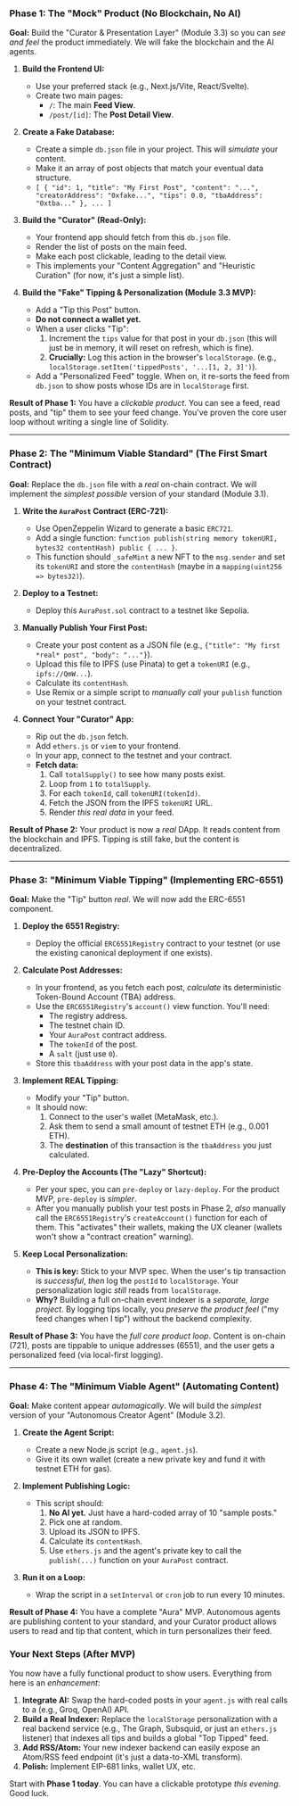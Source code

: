 ### Phase 1: The "Mock" Product (No Blockchain, No AI)

**Goal:** Build the "Curator & Presentation Layer" (Module 3.3) so you can *see and feel* the product immediately. We will fake the blockchain and the AI agents.

1.  **Build the Frontend UI:**
    * Use your preferred stack (e.g., Next.js/Vite, React/Svelte).
    * Create two main pages:
        * `/`: The main **Feed View**.
        * `/post/[id]`: The **Post Detail View**.

2.  **Create a Fake Database:**
    * Create a simple `db.json` file in your project. This will *simulate* your content.
    * Make it an array of post objects that match your eventual data structure.
    * `[ { "id": 1, "title": "My First Post", "content": "...", "creatorAddress": "0xfake...", "tips": 0.0, "tbaAddress": "0xtba..." }, ... ]`

3.  **Build the "Curator" (Read-Only):**
    * Your frontend app should fetch from this `db.json` file.
    * Render the list of posts on the main feed.
    * Make each post clickable, leading to the detail view.
    * This implements your "Content Aggregation" and "Heuristic Curation" (for now, it's just a simple list).

4.  **Build the "Fake" Tipping & Personalization (Module 3.3 MVP):**
    * Add a "Tip this Post" button.
    * **Do not connect a wallet yet.**
    * When a user clicks "Tip":
        1.  Increment the `tips` value for that post in your `db.json` (this will just be in memory, it will reset on refresh, which is fine).
        2.  **Crucially:** Log this action in the browser's `localStorage`. (e.g., `localStorage.setItem('tippedPosts', '...[1, 2, 3]')`).
    * Add a "Personalized Feed" toggle. When on, it re-sorts the feed from `db.json` to show posts whose IDs are in `localStorage` first.

**Result of Phase 1:** You have a *clickable product*. You can see a feed, read posts, and "tip" them to see your feed change. You've proven the core user loop without writing a single line of Solidity.

---

### Phase 2: The "Minimum Viable Standard" (The First Smart Contract)

**Goal:** Replace the `db.json` file with a *real* on-chain contract. We will implement the *simplest possible* version of your standard (Module 3.1).

1.  **Write the `AuraPost` Contract (ERC-721):**
    * Use OpenZeppelin Wizard to generate a basic `ERC721`.
    * Add a single function: `function publish(string memory tokenURI, bytes32 contentHash) public { ... }`.
    * This function should `_safeMint` a new NFT to the `msg.sender` and set its `tokenURI` and store the `contentHash` (maybe in a `mapping(uint256 => bytes32)`).

2.  **Deploy to a Testnet:**
    * Deploy this `AuraPost.sol` contract to a testnet like Sepolia.

3.  **Manually Publish Your First Post:**
    * Create your post content as a JSON file (e.g., `{"title": "My first *real* post", "body": "..."}`).
    * Upload this file to IPFS (use Pinata) to get a `tokenURI` (e.g., `ipfs://QmW...`).
    * Calculate its `contentHash`.
    * Use Remix or a simple script to *manually call* your `publish` function on your testnet contract.

4.  **Connect Your "Curator" App:**
    * Rip out the `db.json` fetch.
    * Add `ethers.js` or `viem` to your frontend.
    * In your app, connect to the testnet and your contract.
    * **Fetch data:**
        1.  Call `totalSupply()` to see how many posts exist.
        2.  Loop from `1` to `totalSupply`.
        3.  For each `tokenId`, call `tokenURI(tokenId)`.
        4.  Fetch the JSON from the IPFS `tokenURI` URL.
        5.  Render *this real data* in your feed.

**Result of Phase 2:** Your product is now a *real* DApp. It reads content from the blockchain and IPFS. Tipping is still fake, but the content is decentralized.

---

### Phase 3: "Minimum Viable Tipping" (Implementing ERC-6551)

**Goal:** Make the "Tip" button *real*. We will now add the ERC-6551 component.

1.  **Deploy the 6551 Registry:**
    * Deploy the official `ERC6551Registry` contract to your testnet (or use the existing canonical deployment if one exists).

2.  **Calculate Post Addresses:**
    * In your frontend, as you fetch each post, *calculate* its deterministic Token-Bound Account (TBA) address.
    * Use the `ERC6551Registry`'s `account()` view function. You'll need:
        * The registry address.
        * The testnet chain ID.
        * Your `AuraPost` contract address.
        * The `tokenId` of the post.
        * A `salt` (just use `0`).
    * Store this `tbaAddress` with your post data in the app's state.

3.  **Implement REAL Tipping:**
    * Modify your "Tip" button.
    * It should now:
        1.  Connect to the user's wallet (MetaMask, etc.).
        2.  Ask them to send a small amount of testnet ETH (e.g., 0.001 ETH).
        3.  The **destination** of this transaction is the `tbaAddress` you just calculated.

4.  **Pre-Deploy the Accounts (The "Lazy" Shortcut):**
    * Per your spec, you can `pre-deploy` or `lazy-deploy`. For the product MVP, `pre-deploy` is *simpler*.
    * After you manually publish your test posts in Phase 2, *also* manually call the `ERC6551Registry`'s `createAccount()` function for each of them. This "activates" their wallets, making the UX cleaner (wallets won't show a "contract creation" warning).

5.  **Keep Local Personalization:**
    * **This is key:** Stick to your MVP spec. When the user's tip transaction is *successful*, *then* log the `postId` to `localStorage`. Your personalization logic *still* reads from `localStorage`.
    * **Why?** Building a full on-chain event indexer is a *separate, large project*. By logging tips locally, you *preserve the product feel* ("my feed changes when I tip") without the backend complexity.

**Result of Phase 3:** You have the *full core product loop*. Content is on-chain (721), posts are tippable to unique addresses (6551), and the user gets a personalized feed (via local-first logging).

---

### Phase 4: The "Minimum Viable Agent" (Automating Content)

**Goal:** Make content appear *automagically*. We will build the *simplest* version of your "Autonomous Creator Agent" (Module 3.2).

1.  **Create the Agent Script:**
    * Create a new Node.js script (e.g., `agent.js`).
    * Give it its own wallet (create a new private key and fund it with testnet ETH for gas).

2.  **Implement Publishing Logic:**
    * This script should:
        1.  **No AI yet.** Just have a hard-coded array of 10 "sample posts."
        2.  Pick one at random.
        3.  Upload its JSON to IPFS.
        4.  Calculate its `contentHash`.
        5.  Use `ethers.js` and the agent's private key to call the `publish(...)` function on your `AuraPost` contract.

3.  **Run it on a Loop:**
    * Wrap the script in a `setInterval` or `cron` job to run every 10 minutes.

**Result of Phase 4:** You have a complete "Aura" MVP. Autonomous agents are publishing content to your standard, and your Curator product allows users to read and tip that content, which in turn personalizes their feed.

### Your Next Steps (After MVP)

You now have a fully functional product to show users. Everything from here is an *enhancement*:

1.  **Integrate AI:** Swap the hard-coded posts in your `agent.js` with real calls to a (e.g., Groq, OpenAI) API.
2.  **Build a Real Indexer:** Replace the `localStorage` personalization with a real backend service (e.g., The Graph, Subsquid, or just an `ethers.js` listener) that indexes all tips and builds a global "Top Tipped" feed.
3.  **Add RSS/Atom:** Your new indexer backend can easily expose an Atom/RSS feed endpoint (it's just a data-to-XML transform).
4.  **Polish:** Implement EIP-681 links, wallet UX, etc.

Start with **Phase 1 today**. You can have a clickable prototype *this evening*. Good luck.